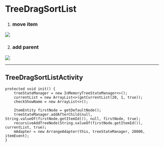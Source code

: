 # TreeDragSortList #

1. ### move item ###
![](http://std.hku.edu.tw/~b911100304/android/2015-05-31_155837.png)

2. ### add parent ###
![](http://std.hku.edu.tw/~b911100304/android/2015-05-31_160102.png)

----------
## TreeDragSortListActivity ##

    protected void init() {
        treeStateManager = new InMemoryTreeStateManager<>();
        currentList = new ArrayList<>(getCurrentList(20, 1, true));
        checkShowName = new ArrayList<>();

        ItemEntity firstNode = getDefaultNode();
        treeStateManager.addAfterChild(null, String.valueOf(firstNode.getItemId()), null, firstNode, true);
        recursiveAddTreeNode(String.valueOf(firstNode.getItemId()), currentList, true);
        mAdapter = new ArrangeAdapter(this, treeStateManager, 20000, itemEvent);
    }